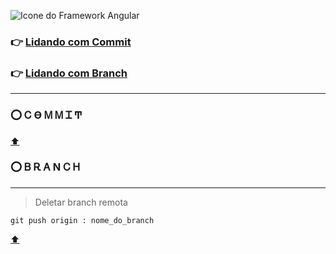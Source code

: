 ![Icone do Framework Angular](https://img.icons8.com/nolan/344/git.png)


<span id='intro'>
  
  ### 👉 <a href='#commit'> Lidando com Commit</a>
  ### 👉 <a href='#branch'> Lidando com Branch</a>
</span>

---


### <a name='commit'> ⭕ Ꮯ ϴ Ꮇ Ꮇ Ꮖ Ͳ </a> 

<a href='#intro'> ⬆️  </a>

### <a name='branch'> ⭕ Ᏼ Ꭱ Ꭺ Ν Ꮯ Ꮋ </a> 
  
---
  
> Deletar branch remota
```
git push origin : nome_do_branch
```

<a href='#intro'> ⬆️  </a>
